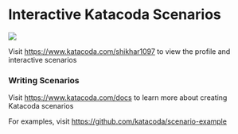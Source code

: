 # Interactive Katacoda Scenarios

[![](http://shields.katacoda.com/katacoda/shikhar1097/count.svg)](https://www.katacoda.com/shikhar1097 "Get your profile on Katacoda.com")

Visit https://www.katacoda.com/shikhar1097 to view the profile and interactive scenarios

### Writing Scenarios
Visit https://www.katacoda.com/docs to learn more about creating Katacoda scenarios

For examples, visit https://github.com/katacoda/scenario-example
